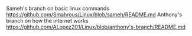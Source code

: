 Sameh's branch on basic linux commands  https://github.com/Smahrous/Linux/blob/sameh/README.md
Anthony's branch on how the internet works https://github.com/ALopez201/Linux/blob/anthony's-branch/README.md
